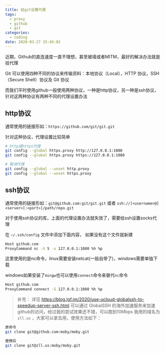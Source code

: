 ```yaml
---
title: 给git设置代理
tags:
  - proxy
  - github
  - git
categories:
  - coding
date: 2020-03-27 15:45:02
---
```


近期，Github的直连速度一直不理想，甚至被墙或者MITM，最好的解决办法就是挂代理

Git 可以使用四种不同的协议来传输资料：本地协议（Local），HTTP 协议，SSH（Secure Shell）协议及 Git 协议

而我们平时使用github一般使用两种协议，一种是http协议，另一种是ssh协议，针对这两种协议有两种不同的代理设置办法

## http协议

通常使用的链接形如：`https://github.com/git/git.git`

针对这种协议，代理设置比较简单

```bash
# http或https代理
git config --global https.proxy http://127.0.0.1:1080
git config --global https.proxy https://127.0.0.1:1080

# 取消代理
git config --global --unset http.proxy
git config --global --unset https.proxy
```

## ssh协议

通常使用的链接形如：`git@github.com:git/git.git` 或者 `ssh://[<username>@]<server>[:<port>]/path/repo.git`

对于使用ssh协议的库，上面的代理设置办法就失效了，需要给ssh设置socks代理

在 `~/.ssh/config` 文件中添加下面内容， 如果没有这个文件就新建

```bash
Host github.com
ProxyCommand nc -X 5 -x 127.0.0.1:1080 %h %p
```

这里使用的是nc命令，linux需要安装netcat(一般自带了)，windows需要单独下载

windows如果安装了`mingw`也可以使用`connect`命令来替代`nc`命令

```bash
Host github.com
ProxyCommand connect -S 127.0.0.1:1080 %h %p
```

> 补充： 详见 https://blog.lgf.im/2020/use-ucloud-globalssh-to-speedup-server-ssh.html
> 可以通过 GlobalSSH 的海外加速服务来加速github的访问，经过我的尝试效果还不错，可以跑到10Mbps
> 我用的域名为 `zll.us` ，大家可以拿去用，使用方法如下：

```bash
原命令
git clone git@github.com:moby/moby.git

替换后
git clone git@zll.us:moby/moby.git
```
